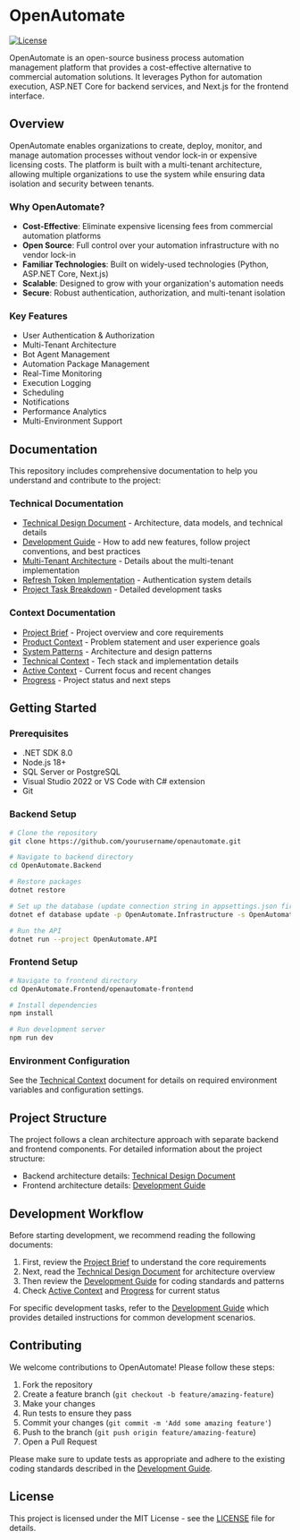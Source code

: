# OpenAutomate

[![License](https://img.shields.io/badge/License-MIT-blue.svg)](LICENSE)

OpenAutomate is an open-source business process automation management platform that provides a cost-effective alternative to commercial automation solutions. It leverages Python for automation execution, ASP.NET Core for backend services, and Next.js for the frontend interface.

## Overview

OpenAutomate enables organizations to create, deploy, monitor, and manage automation processes without vendor lock-in or expensive licensing costs. The platform is built with a multi-tenant architecture, allowing multiple organizations to use the system while ensuring data isolation and security between tenants.

### Why OpenAutomate?

- **Cost-Effective**: Eliminate expensive licensing fees from commercial automation platforms
- **Open Source**: Full control over your automation infrastructure with no vendor lock-in
- **Familiar Technologies**: Built on widely-used technologies (Python, ASP.NET Core, Next.js)
- **Scalable**: Designed to grow with your organization's automation needs
- **Secure**: Robust authentication, authorization, and multi-tenant isolation

### Key Features

- User Authentication & Authorization
- Multi-Tenant Architecture
- Bot Agent Management
- Automation Package Management
- Real-Time Monitoring
- Execution Logging
- Scheduling
- Notifications
- Performance Analytics
- Multi-Environment Support

## Documentation

This repository includes comprehensive documentation to help you understand and contribute to the project:

### Technical Documentation

- [Technical Design Document](./techinal/TechnicalDesignDocument.md) - Architecture, data models, and technical details
- [Development Guide](./Development_Guide.md) - How to add new features, follow project conventions, and best practices
- [Multi-Tenant Architecture](./techinal/MultiTenantArchitecture.md) - Details about the multi-tenant implementation
- [Refresh Token Implementation](./techinal/RefreshTokenImplementation.md) - Authentication system details
- [Project Task Breakdown](./techinal/ProjectTaskBreakdown.md) - Detailed development tasks

### Context Documentation

- [Project Brief](./context/projectbrief.md) - Project overview and core requirements
- [Product Context](./context/productContext.md) - Problem statement and user experience goals
- [System Patterns](./context/systemPatterns.md) - Architecture and design patterns
- [Technical Context](./context/techContext.md) - Tech stack and implementation details
- [Active Context](./context/activeContext.md) - Current focus and recent changes
- [Progress](./context/progress.md) - Project status and next steps

## Getting Started

### Prerequisites

- .NET SDK 8.0
- Node.js 18+
- SQL Server or PostgreSQL
- Visual Studio 2022 or VS Code with C# extension
- Git

### Backend Setup

```bash
# Clone the repository
git clone https://github.com/yourusername/openautomate.git

# Navigate to backend directory
cd OpenAutomate.Backend

# Restore packages
dotnet restore

# Set up the database (update connection string in appsettings.json first)
dotnet ef database update -p OpenAutomate.Infrastructure -s OpenAutomate.API

# Run the API
dotnet run --project OpenAutomate.API
```

### Frontend Setup

```bash
# Navigate to frontend directory
cd OpenAutomate.Frontend/openautomate-frontend

# Install dependencies
npm install

# Run development server
npm run dev
```

### Environment Configuration

See the [Technical Context](./context/techContext.md) document for details on required environment variables and configuration settings.

## Project Structure

The project follows a clean architecture approach with separate backend and frontend components. For detailed information about the project structure:

- Backend architecture details: [Technical Design Document](./techinal/TechnicalDesignDocument.md)
- Frontend architecture details: [Development Guide](./Development_Guide.md)

## Development Workflow

Before starting development, we recommend reading the following documents:

1. First, review the [Project Brief](./context/projectbrief.md) to understand the core requirements
2. Next, read the [Technical Design Document](./techinal/TechnicalDesignDocument.md) for architecture overview
3. Then review the [Development Guide](./Development_Guide.md) for coding standards and patterns
4. Check [Active Context](./context/activeContext.md) and [Progress](./context/progress.md) for current status

For specific development tasks, refer to the [Development Guide](./Development_Guide.md) which provides detailed instructions for common development scenarios.

## Contributing

We welcome contributions to OpenAutomate! Please follow these steps:

1. Fork the repository
2. Create a feature branch (`git checkout -b feature/amazing-feature`)
3. Make your changes
4. Run tests to ensure they pass
5. Commit your changes (`git commit -m 'Add some amazing feature'`)
6. Push to the branch (`git push origin feature/amazing-feature`)
7. Open a Pull Request

Please make sure to update tests as appropriate and adhere to the existing coding standards described in the [Development Guide](./Development_Guide.md).

## License

This project is licensed under the MIT License - see the [LICENSE](LICENSE) file for details. 

